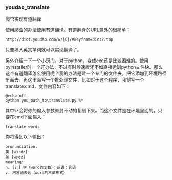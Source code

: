 ### youdao_translate
爬虫实现有道翻译

使用爬虫的办法使用有道翻译。有道翻译的URL意外的很简单：
```python3
http://dict.youdao.com/w/{0}/#keyfrom=dict2.top
```
只要填入英文单词就可以实现翻译了。

另外介绍一下一个小窍门。对于python，变成exe还是比较困难的。使用pyinstaller时一个好办法，不过有时候速度还不如直接运训python文件快。那么这个有道翻译怎么使用呢？我的办法是建一个专门的文件夹，把它添加到环境路径里面去。再这里面写一个批处理文件，比如对于这个程序，我将写一个translate.cmd，文件内容如下：
```batch
@echo off
python you_path_to\translate.py %*
```
其中`%*`会将你的输入参数原封不动的复制下来。而这个文件是在环境里面的，只要在cmd下面输入：
```batch
translate words
```
你将得到以下输出：
```batch
pronunciation:
英 [wɜːdz]
美 [wɝdz]
meaning:
n. [计] 字（word的复数）；话语；言语
v. 用言语表达（word的三单形式）
```